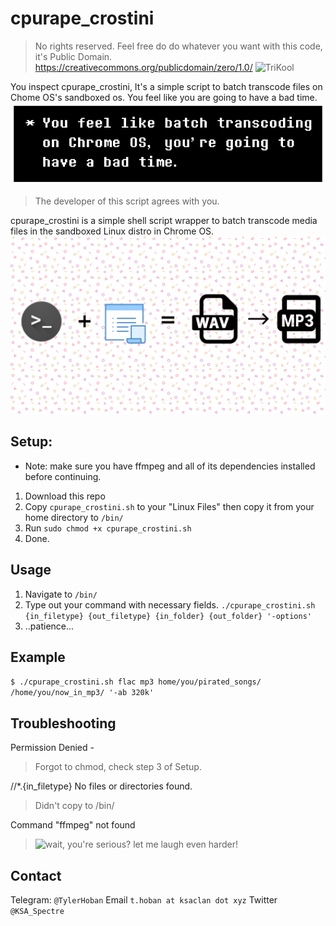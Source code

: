 # cpurape_crostini

> No rights reserved. Feel free do do whatever you want with this code, it's Public Domain. 
> https://creativecommons.org/publicdomain/zero/1.0/
![TriKool](https://licensebuttons.net/p/zero/1.0/88x31.png)

You inspect cpurape_crostini, It's a simple script to batch transcode files on Chome OS's sandboxed os. You feel like you are going to have a bad time.
![fuck you, you dont get an alt text](https://raw.githubusercontent.com/ksaclan/lion-statics/master/superstatic/general/textbox%20meme.png)
> The developer of this script agrees with you.

cpurape_crostini is a simple shell script wrapper to batch transcode media files in the sandboxed Linux distro in Chrome OS.
![enter image description here](https://raw.githubusercontent.com/ksaclan/lion-statics/master/superstatic/general/%20wtf%20is%20a%20design.png)
## Setup:

- Note: make sure you have ffmpeg and all of its dependencies installed before continuing.

 1. Download this repo
 2. Copy `cpurape_crostini.sh` to your "Linux Files" then copy it from your home directory to `/bin/`
 3. Run `sudo chmod +x cpurape_crostini.sh`
 4. Done.

## Usage

 1. Navigate to `/bin/`
 2. Type out your command with necessary fields. `./cpurape_crostini.sh {in_filetype} {out_filetype} {in_folder} {out_folder} '-options'`
 3. ..patience...

## Example
``$ ./cpurape_crostini.sh flac mp3 home/you/pirated_songs/ /home/you/now_in_mp3/ '-ab 320k'``

## Troubleshooting

Permission Denied - 
>Forgot to chmod, check step 3 of Setup.

//*.{in_filetype} No files or directories found.
> Didn't copy to /bin/

Command "ffmpeg" not found
>![wait, you're serious? let me laugh even harder!](https://i.imgur.com/zqUDpIk.gif)
## Contact

Telegram: `@TylerHoban`
Email `t.hoban at ksaclan dot xyz`
Twitter `@KSA_Spectre`
